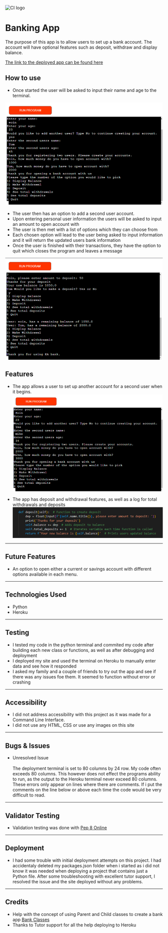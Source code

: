 ![CI logo](https://codeinstitute.s3.amazonaws.com/fullstack/ci_logo_small.png)

# Banking App  
 
The purpose of this app is to allow users to set up a bank account. The account will have optional features such as deposit, withdraw and display balance.  

[The link to the deployed app can be found here](https://eoins-atm.herokuapp.com/)

## How to use

- Once started the user will be asked to input their name and age to the terminal.

![Banking_app](gallery/mkdwn_img1.png)

 - The user then has an option to add a second user account.
 - Upon entering personal user information the users will be asked to input an amount to open account with
 - The user is then met with a list of options which they can choose from
 - Each chosen option will lead to the user being asked to input information and it will return the updated users bank information
 - Once the user is finished with their transactions, they have the option to quit which closes the program and leaves a message

![Banking_app_2](gallery/mkdwn_img2.png)

## Features
 - The app allows a user to set up another account for a second user when it begins.  
 ![Opening_two_accounts](gallery/mkdwn_img3.png)

 - The app has deposit and withdrawal features, as well as a log for total withdrawals and deposits
 ![Deposit_function](gallery/mkdwn_img4.png) 
----
## Future Features
- An option to open either a current or savings account with different options available in each menu.

----
## Technologies Used
- Python
- Heroku
----
## Testing
- I tested my code in the python terminal and commited my code after building each new class or functions, as well as after debugging and deployment
- I deployed my site and used the terminal on Heroku to manually enter data and see how it responded
- I asked my family and a couple of friends to try out the app and see if there was any issues foe them. It seemed to function without error or crashing    

----
## Accessibility
- I did not address accessibility with this project as it was made for a Command Line Interface.
- I did not use any HTML, CSS or use any images on this site

----
## Bugs & Issues  
- Unresolved Issue   <br>  
The deployment terminal is set to 80 columns by 24 row. My code often exceeds 80 columns. This however does not effect the programs ability to run, as the output to the Heroku terminal never exceed 80 columns. These errors only appear on lines where there are comments. If i put the comments on the line below or above each time the code would be very difficult to read. 

----
## Validator Testing
- Validation testing was done with [Pep 8 Online](http://pep8online.com/)
----
## Deployment
- I had some trouble with initial deployment attempts on this project. I had accidentaly deleted my packages.json folder when i started as i did not know it was needed when deploying a project that contains just a Python file. After some troubleshooting with excellent tutor support, I resolved the issue and the site deployed without any problems.   

----
## Credits

- Help with the concept of using Parent and Child classes to create a bank app [Bank Classes](https://youtu.be/xTh-ln2XhgU)   
- Thanks to Tutor support for all the help deploying to Heroku 
